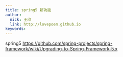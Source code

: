 ```yaml
---
title: spring5 新功能
author: 
  nick: 王欣
  link: http://lovepoem.github.io
keywords:   
---
```

spring5 https://github.com/spring-projects/spring-framework/wiki/Upgrading-to-Spring-Framework-5.x